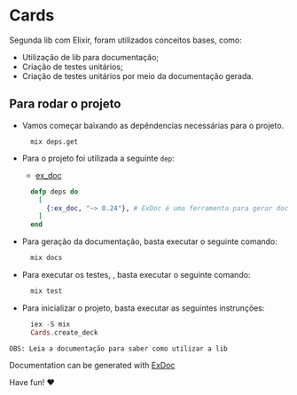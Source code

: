 # Cards

Segunda lib com Elixir, foram utilizados conceitos bases, como:

- Utilização de lib para documentação;
- Criação de testes unitários;
- Criação de testes unitários por meio da documentação gerada.

## Para rodar o projeto

- Vamos começar baixando as depêndencias necessárias para o projeto.
  
  ```terminal
    mix deps.get
  ```

- Para o projeto foi utilizada a seguinte `dep`:
  - [ex_doc](https://github.com/elixir-lang/ex_doc)
  
  ```elixir
    defp deps do
      [
        {:ex_doc, "~> 0.24"}, # ExDoc é uma ferramenta para gerar documentação para seus projetos Elixir.
      ]
    end
  ```

- Para geração da documentação, basta executar o seguinte comando:
  
  ```elixir
    mix docs
  ```

- Para executar os testes, , basta executar o seguinte comando:

  ```elixir
    mix test
  ```

- Para inicializar o projeto, basta executar as seguintes instrunções:
  
  ```elixir
    iex -S mix 
    Cards.create_deck
  ```

`OBS: Leia a documentação para saber como utilizar a lib`

Documentation can be generated with [ExDoc](https://github.com/elixir-lang/ex_doc)

Have fun! ❤️